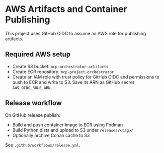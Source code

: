 # AWS Artifacts and Container Publishing

This project uses GitHub OIDC to assume an AWS role for publishing artifacts.

## Required AWS setup

- Create S3 bucket: `mcp-orchestrator-artifacts`
- Create ECR repository: `mcp-project-orchestrator`
- Create an IAM role with trust policy for GitHub OIDC and permissions to push to ECR and write to S3. Save its ARN as GitHub secret `AWS_OIDC_ROLE_ARN`.

## Release workflow

On GitHub release publish:
- Build and push container image to ECR using Podman
- Build Python dists and upload to S3 under `releases/<tag>/`
- Optionally archive Conan cache to S3

See `.github/workflows/release.yml`.
